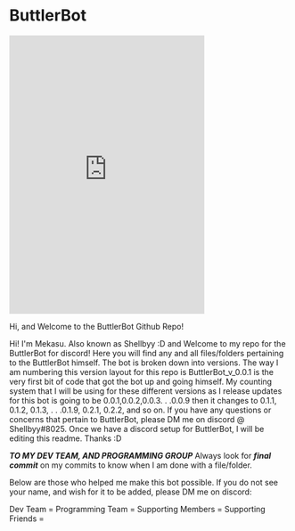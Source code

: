 # ButtlerBot

<iframe src="https://discord.com/widget?id=779290532622893057&theme=dark" width="350" height="500" allowtransparency="true" frameborder="0" sandbox="allow-popups allow-popups-to-escape-sandbox allow-same-origin allow-scripts"></iframe>

Hi, and Welcome to the ButtlerBot Github Repo!

Hi! I'm Mekasu. Also known as Shellbyy :D and Welcome to my repo for the ButtlerBot for discord! Here you will find any and all files/folders pertaining to the ButtlerBot himself. The bot is broken down into versions. The way I am numbering this version layout for this repo is ButtlerBot_v_0.0.1 is the very first bit of code that got the bot up and going himself. My counting system that I will be using for these different versions as I release updates for this bot is going to be 0.0.1,0.0.2,0.0.3. . .0.0.9 then it changes to 0.1.1, 0.1.2, 0.1.3, . . .0.1.9, 0.2.1, 0.2.2, and so on. If you have any questions or concerns that pertain to ButtlerBot, please DM me on discord @ Shellbyy#8025. Once we have a discord setup for ButtlerBot, I will be editing this readme. Thanks :D





***TO MY DEV TEAM, AND PROGRAMMING GROUP*** Always look for ***final commit*** on my commits to know when I am done with a file/folder.



Below are those who helped me make this bot possible. If you do not see your name, and wish for it to be added, please DM me on discord:

Dev Team = 
Programming Team = 
Supporting Members = 
Supporting Friends = 
